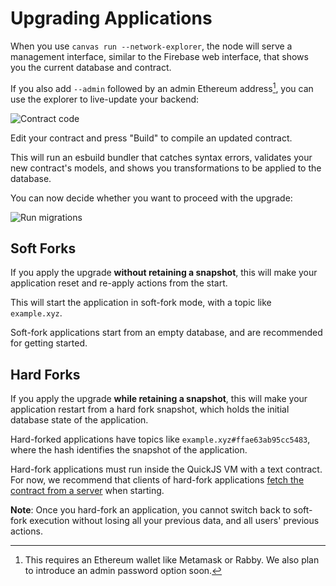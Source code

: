 # Upgrading Applications

When you use `canvas run --network-explorer`, the node will serve a
management interface, similar to the Firebase web interface, that
shows you the current database and contract.

If you also add `--admin` followed by an admin Ethereum address[^1], you
can use the explorer to live-update your backend:

[^1]: This requires an Ethereum wallet like Metamask or Rabby. We also
plan to introduce an admin password option soon.

![Contract code](/contract_code.png)

Edit your contract and press "Build" to compile an updated
contract.

This will run an esbuild bundler that catches syntax errors,
validates your new contract's models, and shows you transformations
to be applied to the database.

You can now decide whether you want to proceed with the upgrade:

![Run migrations](/run_migrations.png)

## Soft Forks

If you apply the upgrade **without retaining a snapshot**, this will
make your application reset and re-apply actions from the start.

This will start the application in soft-fork mode, with a topic like `example.xyz`.

Soft-fork applications start from an empty database, and are
recommended for getting started.

## Hard Forks

If you apply the upgrade **while retaining a snapshot**, this will
make your application restart from a hard fork snapshot, which holds
the initial database state of the application.

Hard-forked applications have topics like `example.xyz#ffae63ab95cc5483`,
where the hash identifies the snapshot of the application.

Hard-fork applications must run inside the QuickJS VM with a text
contract. For now, we recommend that clients of hard-fork applications
[fetch the contract from a server](/5-deployment.html#cli-application-with-snapshot)
when starting.

**Note**: Once you hard-fork an application, you cannot switch back to soft-fork
execution without losing all your previous data, and all users' previous actions.
